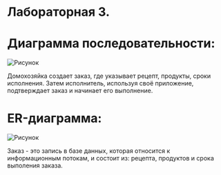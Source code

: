 # Лабораторная 3.

# Диаграмма последовательности:

![Рисунок]()

Домохозяйка создает заказ, где указывает рецепт, продукты, сроки исполнения. Затем исполнитель, используя своё приложение, подтверждает заказ и начинает его выполнение.

# ER-диаграмма:

![Рисунок]()

Заказ - это запись в базе данных, которая относится к информационным потокам, и состоит из: рецепта, продуктов и срока выполения заказа.
